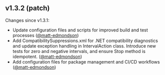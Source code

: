 ## v1.3.2 (patch)

Changes since v1.3.1:

- Update configuration files and scripts for improved build and test processes ([@matt-edmondson](https://github.com/matt-edmondson))
- Add CompatibilitySuppressions.xml for .NET compatibility diagnostics and update exception handling in IntervalAction class. Introduce new tests for zero and negative intervals, and ensure Stop method is idempotent. ([@matt-edmondson](https://github.com/matt-edmondson))
- Add configuration files for package management and CI/CD workflows ([@matt-edmondson](https://github.com/matt-edmondson))
